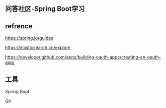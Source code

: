 ## 问答社区-Spring Boot学习

## refrence

https://spring.io/guides

https://elasticsearch.cn/explore

https://developer.github.com/apps/building-oauth-apps/creating-an-oauth-app/



## 工具

Spring Boot

Git